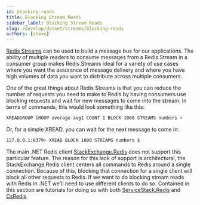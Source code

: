 ```yaml
---
id: blocking-reads
title: Blocking Stream Reads
sidebar_label: Blocking Stream Reads
slug: /develop/dotnet/streams/blocking-reads
authors: [steve]
---
```


[Redis Streams](https://redis.io/topics/streams-intro) can be used to build a message bus for our applications. The ability of multiple readers to consume messages from a Redis Stream in a consumer group makes Redis Streams ideal for a variety of use cases where you want the assurance of message delivery and where you have high volumes of data you want to distribute across multiple consumers.

One of the great things about Redis Streams is that you can reduce the number of requests you need to make to Redis by having consumers use blocking requests and wait for new messages to come into the stream. In terms of commands, this would look something like this:

```bash
XREADGROUP GROUP average avg1 COUNT 1 BLOCK 1000 STREAMS numbers >
```

Or, for a simple XREAD, you can wait for the next message to come in:

```bash
127.0.0.1:6379> XREAD BLOCK 1000 STREAMS numbers $
```

The main .NET Redis client [StackExchange.Redis](https://github.com/StackExchange/StackExchange.Redis) does not support this particular feature. The reason for this lack of support is architectural, the StackExchange.Redis client centers all commands to Redis around a single connection. Because of this, blocking that connection for a single client will block all other requests to Redis. If we want to do blocking stream reads with Redis in .NET we'll need to use different clients to do so. Contained in this section are tutorials for doing so with both [ServiceStack.Redis](blocking-reads/service-stack) and [CsRedis](blocking-reads/cs-redis)
